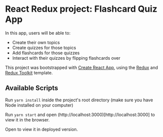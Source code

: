# React Redux project: Flashcard Quiz App

In this app, users will be able to:
- Create their own topics
- Create quizzes for those topics
- Add flashcards for those quizzes
- Interact with their quizzes by flipping flashcards over

This project was bootstrapped with [Create React App](https://github.com/facebook/create-react-app), using the [Redux](https://redux.js.org/) and [Redux Toolkit](https://redux-toolkit.js.org/) template.

## Available Scripts

Run `yarn install` inside the project's root directory (make sure you have Node installed on your computer)

Run `yarn start` and open (http://localhost:3000)[http://localhost:3000] to view it in the browser.

Open []() to view it in deployed version.